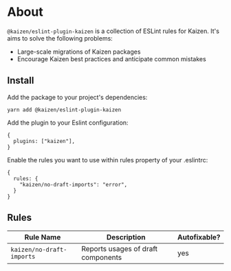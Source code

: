 # About
`@kaizen/eslint-plugin-kaizen` is a collection of ESLint rules for Kaizen. It's aims to solve the following problems:
- Large-scale migrations of Kaizen packages
- Encourage Kaizen best practices and anticipate common mistakes


## Install
Add the package to your project's dependencies:

`yarn add @kaizen/eslint-plugin-kaizen`

Add the plugin to your Eslint configuration: 
```
{
  plugins: ["kaizen"],
}
```
Enable the rules you want to use within rules property of your .eslintrc:
```
{
  rules: {
    "kaizen/no-draft-imports": "error",
  }
}
```
## Rules
| Rule Name  | Description | Autofixable? |
|---|---|---| 
| `kaizen/no-draft-imports` | Reports usages of draft components | yes |

